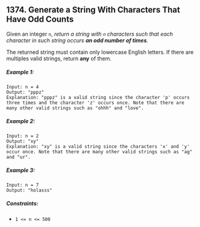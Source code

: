 ## 1374. Generate a String With Characters That Have Odd Counts

Given an integer ```n```, *return a string with ```n``` characters such that each character in such string occurs **an odd number of times**.*

The returned string must contain only lowercase English letters. If there are multiples valid strings, return **any** of them.

##### Example 1:
```
Input: n = 4
Output: "pppz"
Explanation: "pppz" is a valid string since the character 'p' occurs three times and the character 'z' occurs once. Note that there are many other valid strings such as "ohhh" and "love".
```
##### Example 2:
```
Input: n = 2
Output: "xy"
Explanation: "xy" is a valid string since the characters 'x' and 'y' occur once. Note that there are many other valid strings such as "ag" and "ur".
```
##### Example 3:
```
Input: n = 7
Output: "holasss"
```

##### Constraints:

* ```1 <= n <= 500```
